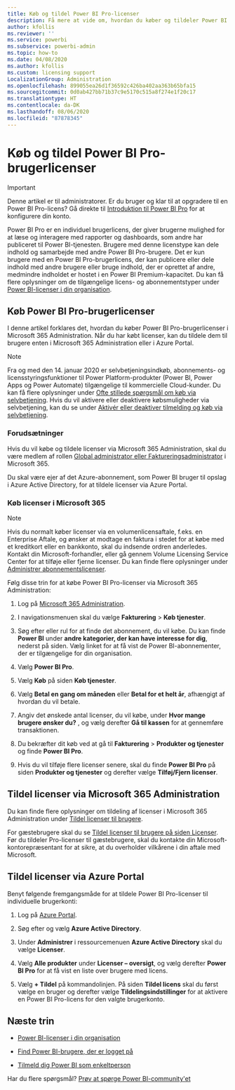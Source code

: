 ```yaml
---
title: Køb og tildel Power BI Pro-licenser
description: Få mere at vide om, hvordan du køber og tildeler Power BI Pro-brugerlicenser, så dine brugere kan få adgang til indhold og samarbejde med kolleger i Power BI-tjenesten.
author: kfollis
ms.reviewer: ''
ms.service: powerbi
ms.subservice: powerbi-admin
ms.topic: how-to
ms.date: 04/08/2020
ms.author: kfollis
ms.custom: licensing support
LocalizationGroup: Administration
ms.openlocfilehash: 899055ea26d1f36592c426ba402aa363b65bfa15
ms.sourcegitcommit: 0d0ab427bb71b37c9e5170c515a8f274e1f20c17
ms.translationtype: HT
ms.contentlocale: da-DK
ms.lasthandoff: 08/06/2020
ms.locfileid: "87878345"
---
```

# <a name="purchase-and-assign-power-bi-pro-user-licenses"></a>Køb og tildel Power BI Pro-brugerlicenser

>[!IMPORTANT]
>Denne artikel er til administratorer. Er du bruger og klar til at opgradere til en Power BI Pro-licens? Gå direkte til [Introduktion til Power BI Pro](https://go.microsoft.com/fwlink/?LinkId=2106428&clcid=0x409&cmpid=pbidocs-purchasing-power-bi-pro) for at konfigurere din konto.

Power BI Pro er en individuel brugerlicens, der giver brugerne mulighed for at læse og interagere med rapporter og dashboards, som andre har publiceret til Power BI-tjenesten. Brugere med denne licenstype kan dele indhold og samarbejde med andre Power BI Pro-brugere. Det er kun brugere med en Power BI Pro-brugerlicens, der kan publicere eller dele indhold med andre brugere eller bruge indhold, der er oprettet af andre, medmindre indholdet er hostet i en Power BI Premium-kapacitet. Du kan få flere oplysninger om de tilgængelige licens- og abonnementstyper under [Power BI-licenser i din organisation](service-admin-licensing-organization.md).

## <a name="purchase-power-bi-pro-user-licenses"></a>Køb Power BI Pro-brugerlicenser

I denne artikel forklares det, hvordan du køber Power BI Pro-brugerlicenser i Microsoft 365 Administration. Når du har købt licenser, kan du tildele dem til brugere enten i Microsoft 365 Administration eller i Azure Portal.

> [!NOTE]
> Fra og med den 14. januar 2020 er selvbetjeningsindkøb, abonnements- og licensstyringsfunktioner til Power Platform-produkter (Power BI, Power Apps og Power Automate) tilgængelige til kommercielle Cloud-kunder. Du kan få flere oplysninger under [Ofte stillede spørgsmål om køb via selvbetjening](https://docs.microsoft.com/microsoft-365/commerce/subscriptions/self-service-purchase-faq). Hvis du vil aktivere eller deaktivere købsmuligheder via selvbetjening, kan du se under [Aktivér eller deaktiver tilmelding og køb via selvbetjening](/power-bi/admin/service-admin-disable-self-service).

### <a name="prerequisites"></a>Forudsætninger

Hvis du vil købe og tildele licenser via Microsoft 365 Administration, skal du være medlem af rollen [Global administrator eller Faktureringsadministrator](https://support.office.com/article/about-office-365-admin-roles-da585eea-f576-4f55-a1e0-87090b6aaa9d) i Microsoft 365.

Du skal være ejer af det Azure-abonnement, som Power BI bruger til opslag i Azure Active Directory, for at tildele licenser via Azure Portal.

### <a name="purchase-licenses-in-microsoft-365"></a>Køb licenser i Microsoft 365

> [!NOTE]
> Hvis du normalt køber licenser via en volumenlicensaftale, f.eks. en Enterprise Aftale, og ønsker at modtage en faktura i stedet for at købe med et kreditkort eller en bankkonto, skal du indsende ordren anderledes. Kontakt din Microsoft-forhandler, eller gå gennem Volume Licensing Service Center for at tilføje eller fjerne licenser. Du kan finde flere oplysninger under [Administrer abonnementslicenser](https://docs.microsoft.com/microsoft-365/commerce/licenses/buy-licenses?view=o365-worldwide).

Følg disse trin for at købe Power BI Pro-licenser via Microsoft 365 Administration:

1. Log på [Microsoft 365 Administration](https://admin.microsoft.com).

2. I navigationsmenuen skal du vælge **Fakturering** > **Køb tjenester**.

3. Søg efter eller rul for at finde det abonnement, du vil købe. Du kan finde **Power BI** under **andre kategorier, der kan have interesse for dig**, nederst på siden. Vælg linket for at få vist de Power BI-abonnementer, der er tilgængelige for din organisation.

4. Vælg **Power BI Pro**.

5. Vælg **Køb** på siden **Køb tjenester**.

6. Vælg **Betal en gang om måneden** eller **Betal for et helt år**, afhængigt af hvordan du vil betale.

7. Angiv det ønskede antal licenser, du vil købe, under **Hvor mange brugere ønsker du?** , og vælg derefter **Gå til kassen** for at gennemføre transaktionen.

8. Du bekræfter dit køb ved at gå til **Fakturering** > **Produkter og tjenester** og finde **Power BI Pro**.

9. Hvis du vil tilføje flere licenser senere, skal du finde **Power BI Pro** på siden **Produkter og tjenester** og derefter vælge **Tilføj/Fjern licenser**.


## <a name="assign-licenses-in-the-microsoft-365-admin-center"></a>Tildel licenser via Microsoft 365 Administration

Du kan finde flere oplysninger om tildeling af licenser i Microsoft 365 Administration under [Tildel licenser til brugere](/office365/admin/manage/assign-licenses-to-users).

For gæstebrugere skal du se [Tildel licenser til brugere på siden Licenser](/office365/admin/manage/assign-licenses-to-users#assign-licenses-to-users-on-the-licenses-page). Før du tildeler Pro-licenser til gæstebrugere, skal du kontakte din Microsoft-kontorepræsentant for at sikre, at du overholder vilkårene i din aftale med Microsoft.

## <a name="assign-licenses-in-the-azure-portal"></a>Tildel licenser via Azure Portal

Benyt følgende fremgangsmåde for at tildele Power BI Pro-licenser til individuelle brugerkonti:

1. Log på [Azure Portal](https://portal.azure.com/).

2. Søg efter og vælg **Azure Active Directory**.

3. Under **Administrer** i ressourcemenuen **Azure Active Directory** skal du vælge **Licenser**.

4. Vælg **Alle produkter** under **Licenser – oversigt**, og vælg derefter **Power BI Pro** for at få vist en liste over brugere med licens.

5. Vælg **+ Tildel** på kommandolinjen. På siden **Tildel licens** skal du først vælge en bruger og derefter vælge **Tildelingsindstillinger** for at aktivere en Power BI Pro-licens for den valgte brugerkonto.

## <a name="next-steps"></a>Næste trin

- [Power BI-licenser i din organisation](service-admin-licensing-organization.md)

 - [Find Power BI-brugere, der er logget på](service-admin-access-usage.md)

 - [Tilmeld dig Power BI som enkeltperson](../fundamentals/service-self-service-signup-for-power-bi.md)

Har du flere spørgsmål? [Prøv at spørge Power BI-community'et](https://community.powerbi.com/)
